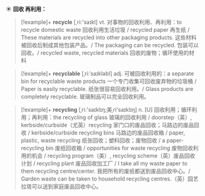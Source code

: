 ☀ <span class="category">**回收 再利用：**</span>
>[!example]+ <span class="vocabulary">**recycle**</span> [͵ri:'saɪkl] 
> <span class="definition">vt. 对事物的回收利用、再利用：</span>to recycle domestic waste 回收利用生活垃圾 / recycled paper 再生纸 / These materials are recycled into other packaging products. 这些材料被回收后制成其他包装产品。/ The packaging can be recycled. 包装可以回收。/ recycled waste, recycled materials 回收的废物；循环使用的材料

>[!example]+ <span class="vocabulary">**recyclable**</span> [ˌri:ˈsaɪkləbl]
> <span class="definition">adj. 可被回收利用的：</span>a separate bin for recyclable waste products 一个专门收集可回收废弃物的垃圾桶 / Paper is easily recyclable. 纸张很容易回收利用。/ Glass products are completely recyclable. 玻璃制品可以完全回收利用。

>[!example]+ <span class="vocabulary">**recycling**</span> [ˌri:'saɪklɪŋ;美ˌri'saɪklɪŋ]
> <span class="definition">n. [U] 回收利用；循环利用；再利用：</span>the recycling of glass 玻璃的回收利用 / doorstep（英）, kerbside/curbside（尤英）recycling 家门口的废品回收；马路边的废品回收 / kerbside/curbside recycling bins 马路边的废品回收箱 / paper, plastic, waste recycling 纸张回收；塑料回收；废物回收 / a paper-recycling bin 废纸回收箱 / opportunities for waste recycling 废物回收利用的机会 / recycling program（美）, recycling scheme（英）废品回收计划 / recycling plant 废品回收加工厂 / I take all my waste paper to them recycling centre/center. 我把所有的废纸都送到废品回收中心。/ Garden waste can be taken to household recycling centres.（英）园艺拉圾可以送到家庭废品回收中心。

